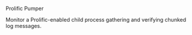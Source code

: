 Prolific Pumper

Monitor a Prolific-enabled child process gathering and verifying chunked log
messages.
